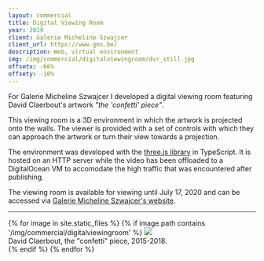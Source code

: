 ```yaml
---
layout: commercial
title: Digital Viewing Room
year: 2019
client: Galerie Micheline Szwajcer
client_url: https://www.gms.be/
description: Web, virtual environment
img: /img/commercial/digitalviewingroom/dvr_still.jpg
offsetx: -66%
offsety: -10%
---
```


For Galerie Micheline Szwajcer I developed a digital viewing room featuring David Claerbout's artwork _"the 'confetti' piece"_.

This viewing room is a 3D environment in which the artwork is projected onto the walls. The viewer is provided with a set of controls with which they can approach the artwork or turn their view towards a projection.

The environment was developed with the [three.js library](https://threejs.org/) in TypeScript. It is hosted on an HTTP server while the video has been offloaded to a DigitalOcean VM to accomodate the high traffic that was encountered after publishing.

The viewing room is available for viewing until July 17, 2020 and can be accessed via [Galerie Micheline Szwajcer's website](https://www.gms.be/index.php?content=exhib_detail&id_image=7881&id_exhibition=347&is_onlineviewingroom=1).

<hr>

<div>
{% for image in site.static_files %}
    {% if image.path contains '/img/commercial/digitalviewingroom' %}
        <img class="projectimage" src="{{ site.baseurl }}{{ image.path }}"/>
        <div class="col three caption"> David Claerbout, the "confetti" piece, 2015-2018. </div>
    {% endif %}
{% endfor %}
</div>